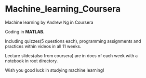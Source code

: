 # Machine_learning_Coursera

Machine learning by Andrew Ng in Coursera

Coding in **MATLAB**. 

Including quizzes(5 questions each), programming assignments and practices within videos in all 11 weeks.

Lecture slides(also from coursera) are in docs of each week with a notebook in root directory.

Wish you good luck in studying machine learning!
